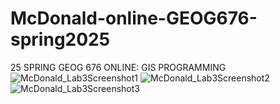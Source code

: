 # McDonald-online-GEOG676-spring2025
25 SPRING GEOG 676 ONLINE: GIS PROGRAMMING
![McDonald_Lab3Screenshot1](https://github.com/user-attachments/assets/adee0bd9-9379-447f-95de-24ac50f1e9d3)
![McDonald_Lab3Screenshot2](https://github.com/user-attachments/assets/154cd418-cbb0-4c74-9b38-3ce8074a9936)
![McDonald_Lab3Screenshot3](https://github.com/user-attachments/assets/fe42dadb-126a-47ce-a3df-644a972d2feb)
